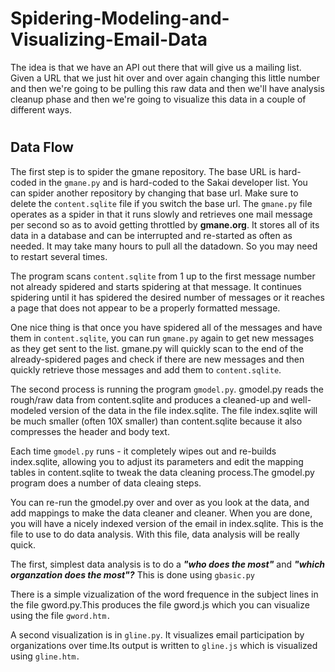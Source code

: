 # Spidering-Modeling-and-Visualizing-Email-Data
The idea is that we have an API out there that will give us a mailing list. Given a URL that we just hit over and over again changing this little number and then we're going to be pulling this raw data and then we'll have analysis cleanup phase and then we're going to visualize this data in a couple of different ways.

# <h2>Data Flow </h2>

The first step is to spider the gmane repository.  The base URL  is hard-coded in the `gmane.py` and is hard-coded to the Sakai developer list.  You can spider another repository by changing that base url.   Make sure to delete the `content.sqlite` file if you switch the base url.  The `gmane.py` file operates as a spider in that it runs slowly and retrieves one mail message per second so as to avoid getting throttled by **gmane.org**.   It stores all of its data in a database and can be interrupted and re-started as often as needed.   It may take many hours to pull all the datadown.  So you may need to restart several times.

The program scans `content.sqlite` from 1 up to the first message number not already spidered and starts spidering at that message.  It continues spidering until it has spidered the desired number of messages or it reaches a page that does not appear to be a properly formatted message.

One nice thing is that once you have spidered all of the messages and have them in `content.sqlite`, you can run `gmane.py` again to get new messages as they get sent to the list.  gmane.py will quickly scan to the end of the already-spidered pages and check  if there are new messages and then quickly retrieve those messages and add them to `content.sqlite`.

The second process is running the program `gmodel.py`.  gmodel.py reads the rough/raw data from content.sqlite and produces a cleaned-up and well-modeled version of the data in the file index.sqlite.  The file index.sqlite will be much smaller (often 10X smaller) than content.sqlite because it also compresses the header and body text.

Each time `gmodel.py` runs - it completely wipes out and re-builds index.sqlite, allowing you to adjust its parameters and edit the mapping tables in content.sqlite to tweak the data cleaning process.The gmodel.py program does a number of data cleaing steps.

You can re-run the gmodel.py over and over as you look at the data, and add mappings to make the data cleaner and cleaner.   When you are done, you will have a nicely indexed version of the email in index.sqlite.   This is the file to use to do data analysis.   With this file, data analysis will be really quick.

The first, simplest data analysis is to do a ***"who does the most"*** and ***"which organzation does the most"?***  This is done using `gbasic.py`

There is a simple vizualization of the word frequence in the subject lines in the file gword.py.This produces the file gword.js which you can visualize using the file `gword.htm.`

A second visualization is in `gline.py`.  It visualizes email participation by organizations over time.Its output is written to `gline.js` which is visualized using `gline.htm.`


